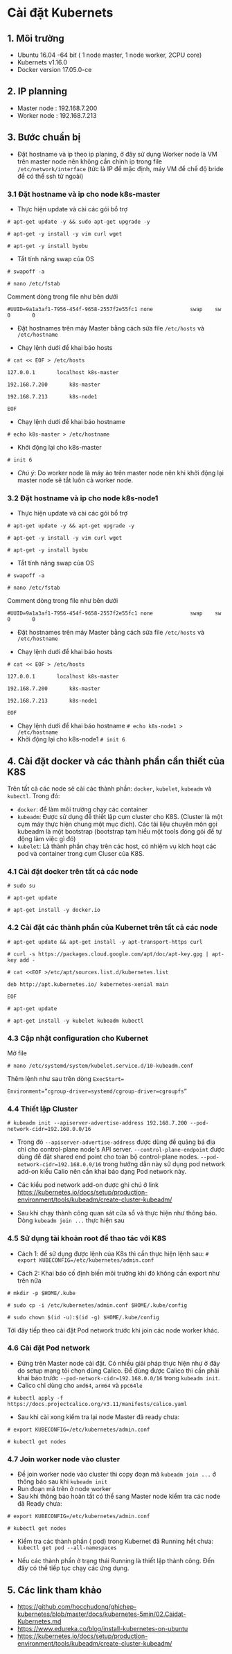 # Cài đặt Kubernets
## 1. Môi trường

- Ubuntu 16.04 -64 bit ( 1 node master, 1 node worker, 2CPU core)
- Kubernets v1.16.0
- Docker version 17.05.0-ce

## 2. IP planning

- Master node : 192.168.7.200
- Worker node : 192.168.7.213

## 3. Bước chuẩn bị

- Đặt hostname và ip theo ip planing, ở đây sử dụng Worker node là VM trên master node nên không cần chỉnh ip trong file ```/etc/network/interface``` (tức là IP để mặc định, máy VM để chế độ bride để có thể ssh từ ngoài)

### 3.1 Đặt hostname và ip cho node k8s-master

- Thực hiện update và cài các gói bổ trợ


`# apt-get update -y && sudo apt-get upgrade -y
`


`# apt-get -y install -y vim curl wget
`


`# apt-get -y install byobu
`

- Tắt tính năng swap của OS

`# swapoff -a
`


`# nano /etc/fstab
`


Comment dòng trong file như bên dưới


`
#UUID=9a1a3af1-7956-454f-9658-2557f2e55fc1 none            swap    sw              0       0
`

- Đặt hostnames trên máy Master bằng cách sửa file ```/etc/hosts``` và ```/etc/hostname```

 - Chạy lệnh dưới để khai báo hosts

 
`# cat << EOF > /etc/hosts`


`127.0.0.1       localhost k8s-master`


`192.168.7.200       k8s-master`


`192.168.7.213       k8s-node1`


`EOF`

 - Chạy lệnh dưới để khai báo hostname


`# echo k8s-master > /etc/hostname`


 - Khởi động lại cho k8s-master


`# init 6
`


 - *Chú ý*: Do worker node là máy ảo trên master node nên khi khởi động lại master node sẽ tắt luôn cả worker node.

### 3.2 Đặt hostname và ip cho node k8s-node1

- Thực hiện update và cài các gói bổ trợ


`# apt-get update -y && apt-get upgrade -y
`


`# apt-get -y install -y vim curl wget
`


`# apt-get -y install byobu
`


- Tắt tính năng swap của OS


`# swapoff -a
`


`# nano /etc/fstab
`


Comment dòng trong file như bên dưới


`
#UUID=9a1a3af1-7956-454f-9658-2557f2e55fc1 none            swap    sw              0       0
`


- Đặt hostnames trên máy Master bằng cách sửa file ```/etc/hosts``` và ```/etc/hostname```

 - Chạy lệnh dưới để khai báo hosts


`# cat << EOF > /etc/hosts`


`127.0.0.1       localhost k8s-master`


`192.168.7.200       k8s-master`


`192.168.7.213       k8s-node1`


`EOF`

 - Chạy lệnh dưới để khai báo hostname
`# echo k8s-node1 > /etc/hostname`
 - Khởi động lại cho k8s-node1
`# init 6`

## 4. Cài đặt docker và các thành phần cần thiết của K8S

Trên tất cả các node sẽ cài các thành phần: `docker`, `kubelet`, `kubeadm` và `kubectl`. Trong đó:
- `docker`: để làm môi trường chạy các container
- `kubeadm`: Được sử dụng để thiết lập cụm cluster cho K8S. (Cluster là một cụm máy thực hiện chung một mục đích). Các tài liệu chuyên môn gọi kubeadm là một bootstrap (bootstrap tạm hiểu một tools đóng gói để tự động làm việc gì đó)
- `kubelet`: Là thành phần chạy trên các host, có nhiệm vụ kích hoạt các pod và container trong cụm Cluser của K8S.

### 4.1 Cài đặt docker trên tất cả các node


`# sudo su`


`# apt-get update `


`# apt-get install -y docker.io`


### 4.2 Cài đặt các thành phần của Kubernet trên tất cả các node


`# apt-get update && apt-get install -y apt-transport-https curl
`


`# curl -s https://packages.cloud.google.com/apt/doc/apt-key.gpg | apt-key add -
`


`# cat <<EOF >/etc/apt/sources.list.d/kubernetes.list`


`deb http://apt.kubernetes.io/ kubernetes-xenial main`


`EOF`


`# apt-get update`


`# apt-get install -y kubelet kubeadm kubectl`


### 4.3 Cập nhật configuration cho Kubernet

Mở file


`# nano /etc/systemd/system/kubelet.service.d/10-kubeadm.conf`

Thêm lệnh như sau trên dòng `ExecStart=`


`Environment=”cgroup-driver=systemd/cgroup-driver=cgroupfs”`

### 4.4 Thiết lập Cluster

`# kubeadm init --apiserver-advertise-address 192.168.7.200 --pod-network-cidr=192.168.0.0/16`

- Trong đó `--apiserver-advertise-address` được dùng để quảng bá địa chỉ cho control-plane node's API server.
`--control-plane-endpoint` được dùng để đặt shared end point cho toàn bộ control-plane nodes.
`--pod-network-cidr=192.168.0.0/16` trong hướng dẫn này sử dụng pod network add-on kiểu Calio nên cần khai báo dạng Pod network này.

- Các kiểu pod network add-on được ghi chú ở link https://kubernetes.io/docs/setup/production-environment/tools/kubeadm/create-cluster-kubeadm/

- Sau khi chạy thành công quan sát cửa sổ và thực hiện như thông báo. Dòng `kubeadm join ...` thực hiện sau

### 4.5 Sử dụng tài khoản root để thao tác với K8S

- Cách 1: để sử dụng được lệnh của K8s thì cần thực hiện lệnh sau:
`# export KUBECONFIG=/etc/kubernetes/admin.conf`

- Cách 2: Khai báo cố định biến môi trường khi đó không cần export như trên nữa


`# mkdir -p $HOME/.kube
`


`# sudo cp -i /etc/kubernetes/admin.conf $HOME/.kube/config
`


`# sudo chown $(id -u):$(id -g) $HOME/.kube/config
`


Tới đây tiếp theo cài đặt Pod network trước khi join các node worker khác.

### 4.6 Cài đặt Pod network

- Đứng trên Master node cài đặt. Có nhiều giải pháp thực hiện như ở đây do setup mạng tôi chọn dùng Calico.
Để dùng được Calico thì cần phải khai báo trước `--pod-network-cidr=192.168.0.0/16` trong `kubeadm init`.
- Calico chỉ dùng cho `amd64`, `arm64` và `ppc64le`

`# kubectl apply -f https://docs.projectcalico.org/v3.11/manifests/calico.yaml
`

- Sau khi cài xong kiểm tra lại node Master đã ready chưa:

`# export KUBECONFIG=/etc/kubernetes/admin.conf
`

`# kubectl get nodes
`

### 4.7 Join worker node vào cluster

- Để join worker node vào cluster thì copy đoạn mã `kubeadm join ...` ở thông báo sau khi `kubeadm init`
- Run đoạn mã trên ở node worker
- Sau khi thông báo hoàn tất có thể sang Master node kiểm tra các node đã Ready chưa:

`# export KUBECONFIG=/etc/kubernetes/admin.conf
`


`# kubectl get nodes
`


- Kiểm tra các thành phần ( pod) trong Kubernet đã Running hết chưa:
`kubectl get pod --all-namespaces
`


- Nếu các thành phần ở trạng thái Running là thiết lập thành công. Đến đây có thể tiếp tục chạy các ứng dụng.

## 5. Các link tham khảo
- https://github.com/hocchudong/ghichep-kubernetes/blob/master/docs/kubernetes-5min/02.Caidat-Kubernetes.md
- https://www.edureka.co/blog/install-kubernetes-on-ubuntu
- https://kubernetes.io/docs/setup/production-environment/tools/kubeadm/create-cluster-kubeadm/






 

